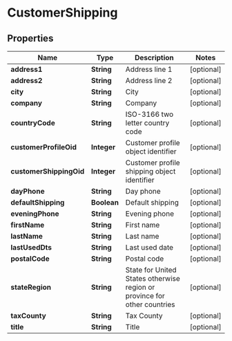 
# CustomerShipping

## Properties
Name | Type | Description | Notes
------------ | ------------- | ------------- | -------------
**address1** | **String** | Address line 1 |  [optional]
**address2** | **String** | Address line 2 |  [optional]
**city** | **String** | City |  [optional]
**company** | **String** | Company |  [optional]
**countryCode** | **String** | ISO-3166 two letter country code |  [optional]
**customerProfileOid** | **Integer** | Customer profile object identifier |  [optional]
**customerShippingOid** | **Integer** | Customer profile shipping object identifier |  [optional]
**dayPhone** | **String** | Day phone |  [optional]
**defaultShipping** | **Boolean** | Default shipping |  [optional]
**eveningPhone** | **String** | Evening phone |  [optional]
**firstName** | **String** | First name |  [optional]
**lastName** | **String** | Last name |  [optional]
**lastUsedDts** | **String** | Last used date |  [optional]
**postalCode** | **String** | Postal code |  [optional]
**stateRegion** | **String** | State for United States otherwise region or province for other countries |  [optional]
**taxCounty** | **String** | Tax County |  [optional]
**title** | **String** | Title |  [optional]



